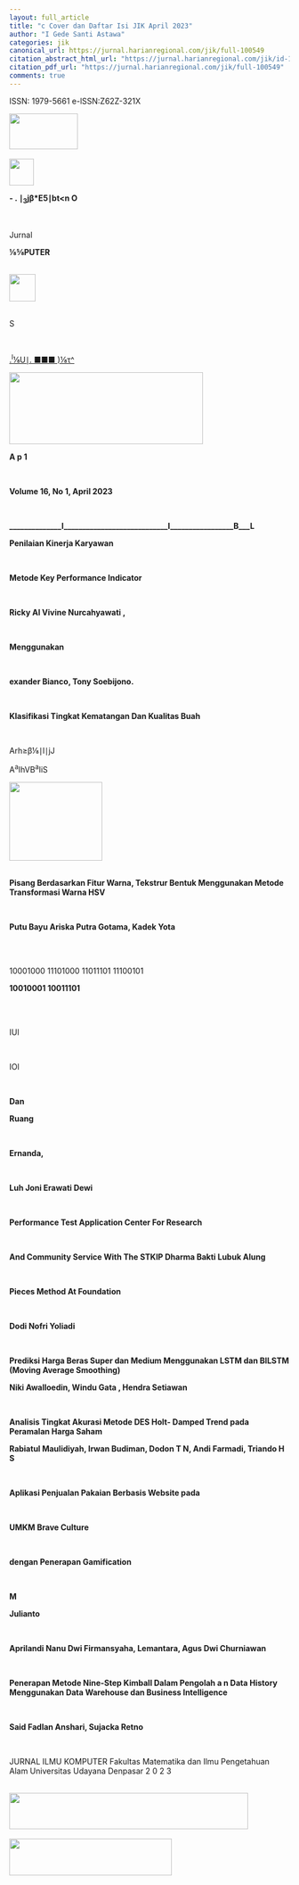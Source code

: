 ```yaml
---
layout: full_article
title: "c Cover dan Daftar Isi JIK April 2023"
author: "I Gede Santi Astawa"
categories: jik
canonical_url: https://jurnal.harianregional.com/jik/full-100549 
citation_abstract_html_url: "https://jurnal.harianregional.com/jik/id-100549"
citation_pdf_url: "https://jurnal.harianregional.com/jik/full-100549"  
comments: true
---
```


<p><span class="font8">ISSN: 1979-5661 e-lSSN:Z62Z-321X</span></p>
<div><img src="https://jurnal.harianregional.com/media/100549-1.jpg" alt="" style="width:92pt;height:48pt;">
</div><br clear="all">
<div><img src="https://jurnal.harianregional.com/media/100549-2.jpg" alt="" style="width:33pt;height:36pt;">
<p><span class="font0" style="font-weight:bold;">- . </span><span class="font6" style="font-weight:bold;">∣</span><span class="font0" style="font-weight:bold;"><sub>3</sub>jβ*E5</span><span class="font6" style="font-weight:bold;">∣</span><span class="font0" style="font-weight:bold;">bt&lt;n O</span></p>
</div><br clear="all">
<div>
<p><span class="font11">Jurnal</span></p>
<p><span class="font12" style="font-weight:bold;">⅛⅝PUTER</span></p>
</div><br clear="all">
<div><img src="https://jurnal.harianregional.com/media/100549-3.jpg" alt="" style="width:35pt;height:37pt;">
</div><br clear="all">
<div>
<p><span class="font1">S</span></p>
</div><br clear="all">
<div>
<p><span class="font4" style="text-decoration:underline;">.<sup>l</sup>⅛U∣. ■■■ )⅛τ^</span></p><img src="https://jurnal.harianregional.com/media/100549-4.jpg" alt="" style="width:261pt;height:97pt;">
<p><span class="font7" style="font-weight:bold;">A p 1</span></p>
</div><br clear="all">
<div>
<p><span class="font9" style="font-weight:bold;">Volume 16, No 1, April 2023</span></p>
</div><br clear="all">
<div>
<p><span class="font0" style="font-weight:bold;">______________I____________________________I_________________B___L</span></p>
<p><span class="font7" style="font-weight:bold;">Penilaian Kinerja Karyawan</span></p>
</div><br clear="all">
<div>
<p><span class="font7" style="font-weight:bold;">Metode Key Performance Indicator</span></p>
</div><br clear="all">
<div>
<p><span class="font7" style="font-weight:bold;">Ricky Al Vivine Nurcahyawati ,</span></p>
</div><br clear="all">
<div>
<p><span class="font7" style="font-weight:bold;">Menggunakan</span></p>
</div><br clear="all">
<div>
<p><span class="font7" style="font-weight:bold;">exander Bianco, Tony Soebijono.</span></p>
</div><br clear="all">
<div>
<p><span class="font7" style="font-weight:bold;">Klasifikasi Tingkat Kematangan Dan Kualitas Buah</span></p>
</div><br clear="all">
<div>
<p><span class="font5">Arh≥β⅛∣l∣jJ</span></p>
<p><span class="font5">A<sup>a</sup>IhVB<sup>a</sup>IiS</span></p><img src="https://jurnal.harianregional.com/media/100549-5.jpg" alt="" style="width:125pt;height:106pt;">
</div><br clear="all">
<div>
<p><span class="font7" style="font-weight:bold;">Pisang Berdasarkan Fitur Warna, Tekstrur Bentuk Menggunakan Metode Transformasi Warna HSV</span></p>
</div><br clear="all">
<div>
<p><span class="font7" style="font-weight:bold;">Putu Bayu Ariska Putra Gotama, Kadek Yota</span></p>
</div><br clear="all">
<div>
</div><br clear="all">
<div>
<p><span class="font2">10001000 11101000 11011101 11100101</span></p>
<p><span class="font3" style="font-weight:bold;">10010001 10011101</span></p>
</div><br clear="all">
<div>
</div><br clear="all">
<div>
<p><span class="font10">IUl</span></p>
</div><br clear="all">
<div>
<p><span class="font10">IOl</span></p>
</div><br clear="all">
<div>
<p><span class="font7" style="font-weight:bold;">Dan</span></p>
<p><span class="font7" style="font-weight:bold;">Ruang</span></p>
</div><br clear="all">
<div>
<p><span class="font7" style="font-weight:bold;">Ernanda,</span></p>
</div><br clear="all">
<div>
<p><span class="font7" style="font-weight:bold;">Luh Joni Erawati Dewi</span></p>
</div><br clear="all">
<div>
<p><span class="font7" style="font-weight:bold;">Performance Test Application Center For Research</span></p>
</div><br clear="all">
<div>
<p><span class="font7" style="font-weight:bold;">And Community Service With The STKIP Dharma Bakti Lubuk Alung</span></p>
</div><br clear="all">
<div>
<p><span class="font7" style="font-weight:bold;">Pieces Method At Foundation</span></p>
</div><br clear="all">
<div>
<p><span class="font7" style="font-weight:bold;">Dodi Nofri Yoliadi</span></p>
</div><br clear="all">
<div>
<p><span class="font7" style="font-weight:bold;">Prediksi Harga Beras Super dan Medium Menggunakan LSTM dan BILSTM (Moving Average Smoothing)</span></p>
<p><span class="font7" style="font-weight:bold;">Niki Awalloedin, Windu Gata , Hendra Setiawan</span></p>
</div><br clear="all">
<div>
<p><span class="font7" style="font-weight:bold;">Analisis Tingkat Akurasi Metode DES Holt- Damped Trend pada Peramalan Harga Saham</span></p>
<p><span class="font7" style="font-weight:bold;">Rabiatul Maulidiyah, Irwan Budiman, Dodon T N, Andi Farmadi, Triando H S</span></p>
</div><br clear="all">
<div>
<p><span class="font7" style="font-weight:bold;">Aplikasi Penjualan Pakaian Berbasis Website pada</span></p>
</div><br clear="all">
<div>
<p><span class="font7" style="font-weight:bold;">UMKM Brave Culture</span></p>
</div><br clear="all">
<div>
<p><span class="font7" style="font-weight:bold;">dengan Penerapan Gamification</span></p>
</div><br clear="all">
<div>
<p><span class="font7" style="font-weight:bold;">M</span></p>
<p><span class="font7" style="font-weight:bold;">Julianto</span></p>
</div><br clear="all">
<div>
<p><span class="font7" style="font-weight:bold;">Aprilandi Nanu Dwi Firmansyaha, Lemantara, Agus Dwi Churniawan</span></p>
</div><br clear="all">
<div>
<p><span class="font7" style="font-weight:bold;">Penerapan Metode Nine-Step Kimball Dalam Pengolah a n Data History Menggunakan Data Warehouse dan Business Intelligence</span></p>
</div><br clear="all">
<div>
<p><span class="font7" style="font-weight:bold;">Said Fadlan Anshari, Sujacka Retno</span></p>
</div><br clear="all">
<div>
<p><span class="font9">JURNAL ILMU KOMPUTER Fakultas Matematika dan Ilmu Pengetahuan Alam Universitas Udayana Denpasar 2 0 2 3</span></p>
</div><br clear="all">
<div><img src="https://jurnal.harianregional.com/media/100549-6.jpg" alt="" style="width:322pt;height:49pt;">
</div><br clear="all">
<div><img src="https://jurnal.harianregional.com/media/100549-7.jpg" alt="" style="width:219pt;height:49pt;">
</div><br clear="all">
